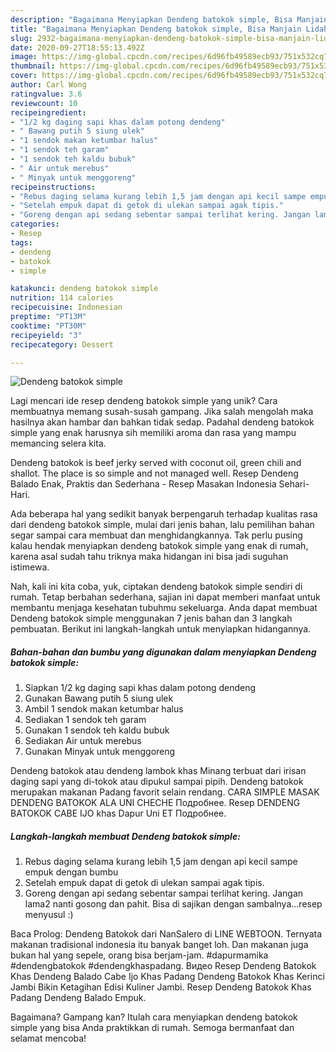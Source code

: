 ```yaml
---
description: "Bagaimana Menyiapkan Dendeng batokok simple, Bisa Manjain Lidah"
title: "Bagaimana Menyiapkan Dendeng batokok simple, Bisa Manjain Lidah"
slug: 2932-bagaimana-menyiapkan-dendeng-batokok-simple-bisa-manjain-lidah
date: 2020-09-27T18:55:13.492Z
image: https://img-global.cpcdn.com/recipes/6d96fb49589ecb93/751x532cq70/dendeng-batokok-simple-foto-resep-utama.jpg
thumbnail: https://img-global.cpcdn.com/recipes/6d96fb49589ecb93/751x532cq70/dendeng-batokok-simple-foto-resep-utama.jpg
cover: https://img-global.cpcdn.com/recipes/6d96fb49589ecb93/751x532cq70/dendeng-batokok-simple-foto-resep-utama.jpg
author: Carl Wong
ratingvalue: 3.6
reviewcount: 10
recipeingredient:
- "1/2 kg daging sapi khas dalam potong dendeng"
- " Bawang putih 5 siung ulek"
- "1 sendok makan ketumbar halus"
- "1 sendok teh garam"
- "1 sendok teh kaldu bubuk"
- " Air untuk merebus"
- " Minyak untuk menggoreng"
recipeinstructions:
- "Rebus daging selama kurang lebih 1,5 jam dengan api kecil sampe empuk dengan bumbu"
- "Setelah empuk dapat di getok di ulekan sampai agak tipis."
- "Goreng dengan api sedang sebentar sampai terlihat kering. Jangan lama2 nanti gosong dan pahit. Bisa di sajikan dengan sambalnya...resep menyusul :)"
categories:
- Resep
tags:
- dendeng
- batokok
- simple

katakunci: dendeng batokok simple 
nutrition: 114 calories
recipecuisine: Indonesian
preptime: "PT13M"
cooktime: "PT30M"
recipeyield: "3"
recipecategory: Dessert

---
```



![Dendeng batokok simple](https://img-global.cpcdn.com/recipes/6d96fb49589ecb93/751x532cq70/dendeng-batokok-simple-foto-resep-utama.jpg)

Lagi mencari ide resep dendeng batokok simple yang unik? Cara membuatnya memang susah-susah gampang. Jika salah mengolah maka hasilnya akan hambar dan bahkan tidak sedap. Padahal dendeng batokok simple yang enak harusnya sih memiliki aroma dan rasa yang mampu memancing selera kita.

Dendeng batokok is beef jerky served with coconut oil, green chili and shallot. The place is so simple and not managed well. Resep Dendeng Balado Enak, Praktis dan Sederhana - Resep Masakan Indonesia Sehari-Hari.

Ada beberapa hal yang sedikit banyak berpengaruh terhadap kualitas rasa dari dendeng batokok simple, mulai dari jenis bahan, lalu pemilihan bahan segar sampai cara membuat dan menghidangkannya. Tak perlu pusing kalau hendak menyiapkan dendeng batokok simple yang enak di rumah, karena asal sudah tahu triknya maka hidangan ini bisa jadi suguhan istimewa.


Nah, kali ini kita coba, yuk, ciptakan dendeng batokok simple sendiri di rumah. Tetap berbahan sederhana, sajian ini dapat memberi manfaat untuk membantu menjaga kesehatan tubuhmu sekeluarga. Anda dapat membuat Dendeng batokok simple menggunakan 7 jenis bahan dan 3 langkah pembuatan. Berikut ini langkah-langkah untuk menyiapkan hidangannya.

<!--inarticleads1-->

##### Bahan-bahan dan bumbu yang digunakan dalam menyiapkan Dendeng batokok simple:

1. Siapkan 1/2 kg daging sapi khas dalam potong dendeng
1. Gunakan  Bawang putih 5 siung ulek
1. Ambil 1 sendok makan ketumbar halus
1. Sediakan 1 sendok teh garam
1. Gunakan 1 sendok teh kaldu bubuk
1. Sediakan  Air untuk merebus
1. Gunakan  Minyak untuk menggoreng


Dendeng batokok atau dendeng lambok khas Minang terbuat dari irisan daging sapi yang di-tokok atau dipukul sampai pipih. Dendeng batokok merupakan makanan Padang favorit selain rendang. CARA SIMPLE MASAK DENDENG BATOKOK ALA UNI CHECHE Подробнее. Resep DENDENG BATOKOK CABE IJO khas Dapur Uni ET Подробнее. 

<!--inarticleads2-->

##### Langkah-langkah membuat Dendeng batokok simple:

1. Rebus daging selama kurang lebih 1,5 jam dengan api kecil sampe empuk dengan bumbu
1. Setelah empuk dapat di getok di ulekan sampai agak tipis.
1. Goreng dengan api sedang sebentar sampai terlihat kering. Jangan lama2 nanti gosong dan pahit. Bisa di sajikan dengan sambalnya...resep menyusul :)


Baca Prolog: Dendeng Batokok dari NanSalero di LINE WEBTOON. Ternyata makanan tradisional indonesia itu banyak banget loh. Dan makanan juga bukan hal yang sepele, orang bisa berjam-jam. #dapurmamika #dendengbatokok #dendengkhaspadang. Видео Resep Dendeng Batokok Khas Dendeng Balado Cabe Ijo Khas Padang Dendeng Batokok Khas Kerinci Jambi Bikin Ketagihan Edisi Kuliner Jambi. Resep Dendeng Batokok Khas Padang Dendeng Balado Empuk. 

Bagaimana? Gampang kan? Itulah cara menyiapkan dendeng batokok simple yang bisa Anda praktikkan di rumah. Semoga bermanfaat dan selamat mencoba!
